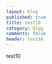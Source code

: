 ```yaml
---
layout: blog
published: true
title: test10
category: blog
comments: false
header: test10
---
```


test10
